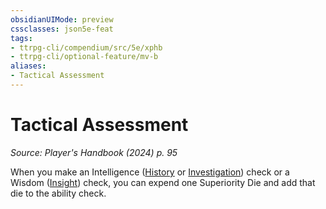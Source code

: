 ```yaml
---
obsidianUIMode: preview
cssclasses: json5e-feat
tags:
- ttrpg-cli/compendium/src/5e/xphb
- ttrpg-cli/optional-feature/mv-b
aliases:
- Tactical Assessment
---
```

# Tactical Assessment
*Source: Player's Handbook (2024) p. 95*  

When you make an Intelligence ([History](Інструменти%20ДМ/CLI/rules/skills.md#History) or [Investigation](Інструменти%20ДМ/CLI/rules/skills.md#Investigation)) check or a Wisdom ([Insight](Інструменти%20ДМ/CLI/rules/skills.md#Insight)) check, you can expend one Superiority Die and add that die to the ability check.